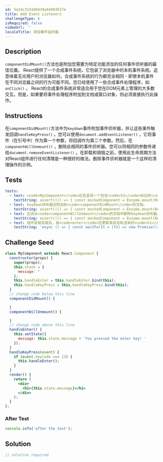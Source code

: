 ```yaml
---
id: 5a24c314108439a4d403617e
title: Add Event Listeners
challengeType: 6
isRequired: false
videoUrl: ''
localeTitle: 添加事件监听器
---
```


## Description
<section id="description"> <code>componentDidMount()</code>方法也是附加您需要为特定功能添加的任何事件侦听器的最佳位置。 React提供了一个合成事件系统，它包装了浏览器中的本机事件系统。这意味着无论用户的浏览器如何，合成事件系统的行为都完全相同 - 即使本机事件在不同浏览器之间的行为可能不同。您已经使用了一些合成事件处理程序，如<code>onClick()</code> 。 React的合成事件系统非常适合用于您在DOM元素上管理的大多数交互。但是，如果要将事件处理程序附加到文档或窗口对象，则必须直接执行此操作。 </section>

## Instructions
<section id="instructions">在<code>componentDidMount()</code>方法中为<code>keydown</code>事件附加事件侦听器，并让这些事件触发回调<code>handleKeyPress()</code> 。您可以使用<code>document.addEventListener()</code> ，它将事件（在引号中）作为第一个参数，将回调作为第二个参数。然后，在<code>componentWillUnmount()</code> ，删除此相同的事件侦听器。您可以将相同的参数传递给<code>document.removeEventListener()</code> 。在卸载和销毁之前，使用此生命周期方法对React组件进行任何清理是一种很好的做法。删除事件侦听器就是一个这样的清理操作的示例。 </section>

## Tests
<section id='tests'>

```yml
tests:
  - text: <code>MyComponent</code>应该呈现一个包含<code>h1</code>标记的<code>div</code>元素。
    testString: assert((() => { const mockedComponent = Enzyme.mount(React.createElement(MyComponent)); return mockedComponent.find('div').children().find('h1').length === 1; })(), '<code>MyComponent</code> should render a <code>div</code> element which wraps an <code>h1</code> tag.');
  - text: keydown侦听器应附加到<code>componentDidMount</code>的文档。
    testString: assert((() => { const mockedComponent = Enzyme.mount(React.createElement(MyComponent)); const didMountString = mockedComponent.instance().componentDidMount.toString(); return new RegExp('document\.addEventListener(.|\n|\r)+keydown(.|\n|\r)+this\.handleKeyPress').test(didMountString); })(), 'A keydown listener should be attached to the document in <code>componentDidMount</code>.');
  - text: 应该从<code>componentWillUnmount</code>的文档中删除keydown侦听器。
    testString: assert((() => { const mockedComponent = Enzyme.mount(React.createElement(MyComponent)); const willUnmountString = mockedComponent.instance().componentWillUnmount.toString(); return new RegExp('document\.removeEventListener(.|\n|\r)+keydown(.|\n|\r)+this\.handleKeyPress').test(willUnmountString); })(), 'The keydown listener should be removed from the document in <code>componentWillUnmount</code>.');
  - text: 组件安装完成后，按<code>enter</code>应更新其状态和渲染的<code>h1</code>标签。
    testString: 'async () => { const waitForIt = (fn) => new Promise((resolve, reject) => setTimeout(() => resolve(fn()), 250)); const mockedComponent = Enzyme.mount(React.createElement(MyComponent)); const beforeState = mockedComponent.state(''message''); const beforeText = mockedComponent.find(''h1'').text(); const pressEnterKey = () => { mockedComponent.instance().handleKeyPress({ keyCode: 13 }); return waitForIt(() => { mockedComponent.update(); return { state: mockedComponent.state(''message''), text: mockedComponent.find(''h1'').text()}; });}; const afterKeyPress = await pressEnterKey(); assert(beforeState !== afterKeyPress.state && beforeText !== afterKeyPress.text, ''Once the component has mounted, pressing <code>enter</code> should update its state and the rendered <code>h1</code> tag.''); }; '

```

</section>

## Challenge Seed
<section id='challengeSeed'>

<div id='jsx-seed'>

```jsx
class MyComponent extends React.Component {
  constructor(props) {
    super(props);
    this.state = {
      message: "
    };
    this.handleEnter = this.handleEnter.bind(this);
    this.handleKeyPress = this.handleKeyPress.bind(this);
  }
  // change code below this line
  componentDidMount() {

  }
  componentWillUnmount() {

  }
  // change code above this line
  handleEnter() {
    this.setState({
      message: this.state.message + 'You pressed the enter key! '
    });
  }
  handleKeyPress(event) {
    if (event.keyCode === 13) {
      this.handleEnter();
    }
  }
  render() {
    return (
      <div>
        <h1>{this.state.message}</h1>
      </div>
    );
  }
};

```

</div>


### After Test
<div id='jsx-teardown'>

```js
console.info('after the test');
```

</div>

</section>

## Solution
<section id='solution'>

```js
// solution required
```
</section>
